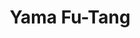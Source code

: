 --- 
title: "Yama Fu-Tang"
publishdate: "2019-6-7T16:48:46+02:00"
src: "https://365manga.net/manga/yama-fu-tang"
image: "https://data.365manga.net/images/thumbnails/16150-yama-fu-tang.jpg"
description: "From Manga-Updates: An adaption of Futarou Yamada's novel 'Kunoichi Kokihei', this story begins the year before the Battle of Sekihagara, in the pleasure quarters of the capital. Kagerou, a real beauty who is a child of the Ootani family, meets five of the most powerful men of the Uesugi clan while serving at a brothel. But sometimes appearances can be deceiving..."
---